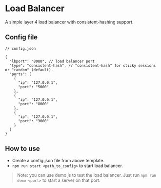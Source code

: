 # Load Balancer
A simple layer 4 load balancer with consistent-hashing support.

## Config file
```
// config.json

{
  "lbport": "8080", // load balancer port
  "type": "consistent-hash", // "consistent-hash" for sticky sessions or "random" (default). 
  "ports": [
    {
      "ip": "127.0.0.1",
      "port": "5000"
    },
    {
      "ip": "127.0.0.1",
      "port": "8000"
    },
    {
      "ip": "127.0.0.1",
      "port": "3000"
    }
  ]
}

```

## How to use
- Create a config.json file from above template.
- `npm run start <path_to_config>` to start load balancer.
> Note: you can use demo.js to test the load balancer. Just run `npm run demo <port>` to start a server on that port.
